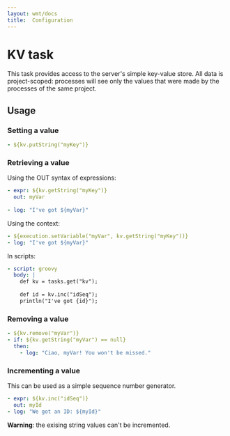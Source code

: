 ```yaml
---
layout: wmt/docs
title:  Configuration
---
```


# KV task

This task provides access to the server's simple key-value store.
All data is project-scoped: processes will see only the values that
were made by the processes of the same project.

## Usage

### Setting a value

```yaml
- ${kv.putString("myKey")}
```

### Retrieving a value

Using the OUT syntax of expressions:

```yaml
- expr: ${kv.getString("myKey")}
  out: myVar
  
- log: "I've got ${myVar}"
```

Using the context:

```yaml
- ${execution.setVariable("myVar", kv.getString("myKey"))}
- log: "I've got ${myVar}"
```

In scripts:

```yaml
- script: groovy
  body: |
    def kv = tasks.get("kv");
    
    def id = kv.inc("idSeq");
    println("I've got {id}");
```

### Removing a value

```yaml
- ${kv.remove("myVar")}
- if: ${kv.getString("myVar") == null}
  then:
    - log: "Ciao, myVar! You won't be missed."
```

### Incrementing a value

This can be used as a simple sequence number generator.

```yaml
- expr: ${kv.inc("idSeq")}
  out: myId
- log: "We got an ID: ${myId}"
```

**Warning**: the exising string values can't be incremented.